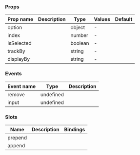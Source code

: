 ### Props

| Prop name  | Description | Type    | Values | Default |
| ---------- | ----------- | ------- | ------ | ------- |
| option     |             | object  | -      |         |
| index      |             | number  | -      |         |
| isSelected |             | boolean | -      |         |
| trackBy    |             | string  | -      |         |
| displayBy  |             | string  | -      |         |

### Events

| Event name | Type      | Description |
| ---------- | --------- | ----------- |
| remove     | undefined |
| input      | undefined |

### Slots

| Name    | Description | Bindings |
| ------- | ----------- | -------- |
| prepend |             |          |
| append  |             |          |
